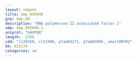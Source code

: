 ```yaml
---
layout: smgene
title: Smp_045940
grp: Smp_04
description: "RNA polymerase II associated factor 1"
smp: Smp_045940.1
uniprot: "G4VPQ8"
length:  2766
cdd: "cl20260, cl21496, pfam03171, pfam03985, smart00702"
kk: K15174
categories: sm
---
```

